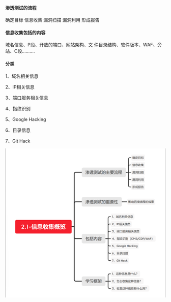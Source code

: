 

#### 渗透测试的流程

确定目标
信息收集
漏洞扫描
漏洞利用
形成报告


#### 信息收集包括的内容

域名信息、P段、开放的端口、网站架构、文
件目录结构、软件版本、WAF、旁站、C段.………


#### 分类

1、域名相关信息

2、IP相关信息

3、端口服务相关信息

4、指纹识别

5、Google Hacking

6、目录信息

7、Git Hack


![1687161670326](image/1.0信息收集/1687161670326.png)
